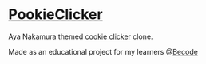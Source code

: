 # [PookieClicker](https://bjrint.github.io/PookieClicker/)

Aya Nakamura themed [cookie clicker](https://orteil.dashnet.org/cookieclicker/) clone.

Made as an educational project for my learners @[Becode](https://becode.org/)
